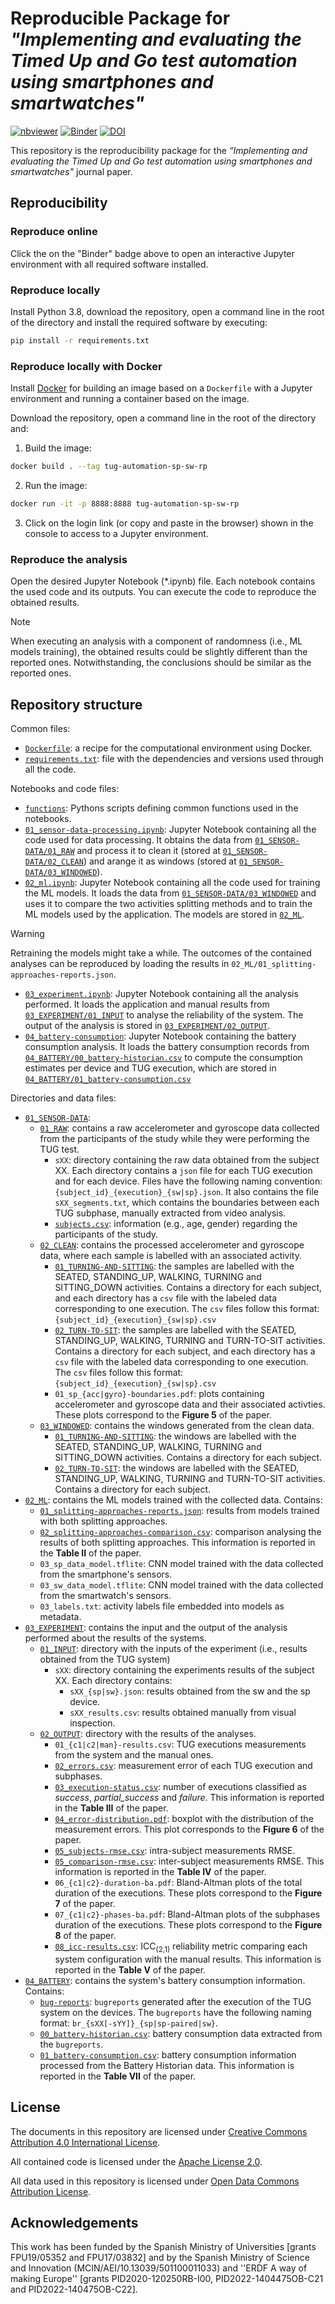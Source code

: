 # Reproducible Package for _"Implementing and evaluating the Timed Up and Go test automation using smartphones and smartwatches"_

[![nbviewer](https://raw.githubusercontent.com/jupyter/design/master/logos/Badges/nbviewer_badge.svg)](https://nbviewer.org/github/GeoTecINIT/tug-automation-sp-sw-rp/)
[![Binder](https://mybinder.org/badge_logo.svg)](https://mybinder.org/v2/zenodo/10.5281/zenodo.7991798/)
[![DOI](https://zenodo.org/badge/DOI/10.5281/zenodo.7991798.svg)](https://doi.org/10.5281/zenodo.7991798)


This repository is the reproducibility package for the _“Implementing and evaluating the Timed Up and Go test automation using smartphones and smartwatches"_ journal paper. 

## Reproducibility

### Reproduce online
Click the on the "Binder" badge above to open an interactive Jupyter environment with all required software installed.


### Reproduce locally
Install Python 3.8, download the repository, open a command line in the root of the directory and install the required software by executing:

```bash
pip install -r requirements.txt
```

### Reproduce locally with Docker
Install [Docker](https://www.docker.com) for building an image based on a `Dockerfile` with a Jupyter environment and running a container based on the image.

Download the repository, open a command line in the root of the directory and:

1. Build the image:

```bash
docker build . --tag tug-automation-sp-sw-rp
```

2. Run the image:

```bash
docker run -it -p 8888:8888 tug-automation-sp-sw-rp
```

3. Click on the login link (or copy and paste in the browser) shown in the console to access to a Jupyter environment.

### Reproduce the analysis
Open the desired Jupyter Notebook (*.ipynb) file. Each notebook contains the used code and its outputs. You can execute
the code to reproduce the obtained results.

> [!NOTE] 
> When executing an analysis with a component of randomness (i.e., ML models training), the obtained results could be slightly different
than the reported ones. Notwithstanding, the conclusions should be similar as the reported ones.


## Repository structure

Common files:
- [`Dockerfile`](./Dockerfile): a recipe for the computational environment using Docker.
- [`requirements.txt`](./requirements.txt): file with the dependencies and versions used through all the code.

Notebooks and code files:

- [`functions`](functions/): Pythons scripts defining common functions used in the notebooks.
- [`01_sensor-data-processing.ipynb`](./01_sensor-data-processing.ipynb): Jupyter Notebook containing all the code used for data processing. It obtains the data from [`01_SENSOR-DATA/01_RAW`](./01_SENSOR-DATA/01_RAW) and process it to clean it (stored at [`01_SENSOR-DATA/02_CLEAN`](./01_SENSOR-DATA/02_CLEAN)) and arange it as windows (stored at [`01_SENSOR-DATA/03_WINDOWED`](./01_SENSOR-DATA/03_WINDOWED)).
- [`02_ml.ipynb`](./02_ml.ipynb): Jupyter Notebook containing all the code used for training the ML models. It loads the data from [`01_SENSOR-DATA/03_WINDOWED`](./01_SENSOR-DATA/03_WINDOWED) and uses it to compare the two activities splitting methods and to train the ML models used by the application. The models are stored in [`02_ML`](./02_ML).

> [!WARNING]
> Retraining the models might take a while. The outcomes of the contained analyses can be reproduced by loading the results in `02_ML/01_splitting-approaches-reports.json`.

- [`03_experiment.ipynb`](./03_experiment.ipynb): Jupyter Notebook containing all the analysis performed. It loads the application and manual results from [`03_EXPERIMENT/01_INPUT`](./03_EXPERIMENT/01_INPUT) to analyse the reliability of the system. The output of the analysis is stored in [`03_EXPERIMENT/02_OUTPUT`](./03_EXPERIMENT/02_OUTPUT).
- [`04_battery-consumption`](./battery-consumption.ipynb): Jupyter Notebook containing the battery consumption analysis. It loads the battery consumption records from [`04_BATTERY/00_battery-historian.csv`](./04_BATTERY/00_battery-historian.csv) to compute the consumption estimates per device and TUG execution, which are stored in [`04_BATTERY/01_battery-consumption.csv`](./04_BATTERY/01_battery-consumption.csv) 

Directories and data files:

- [`01_SENSOR-DATA`](./01_SENSOR-DATA):
  - [`01_RAW`](./01_SENSOR-DATA/01_RAW): contains a raw accelerometer and gyroscope data collected from the participants of the study while they were performing the TUG test.
    - `sXX`: directory containing the raw data obtained from the subject XX. Each directory contains a `json` file for each
    TUG execution and for each device. Files have the following naming convention: `{subject_id}_{execution}_{sw|sp}.json`. It also contains the file `sXX_segments.txt`, which contains the boundaries between each TUG subphase, manually extracted from video analysis.
    - [`subjects.csv`](./01_SENSOR-DATA/01_RAW/subjects.csv): information (e.g., age, gender) regarding the participants of the study.
  - [`02_CLEAN`](./01_SENSOR-DATA/02_CLEAN): contains the processed accelerometer and gyroscope data, where each sample is labelled with an associated activity.
    - [`01_TURNING-AND-SITTING`](./01_SENSOR-DATA/02_CLEAN/01_TURNING-AND-SITTING): the samples are labelled with the SEATED, STANDING_UP, WALKING, TURNING and SITTING_DOWN activities. Contains a directory for each subject, and each directory has a `csv` file with the labeled data corresponding to one execution. The `csv` files follow this format: `{subject_id}_{execution}_{sw|sp}.csv`
    - [`02_TURN-TO-SIT`](./01_SENSOR-DATA/02_CLEAN/02_TURN-TO-SIT): the samples are labelled with the SEATED, STANDING_UP, WALKING, TURNING and TURN-TO-SIT activities. Contains a directory for each subject, and each directory has a `csv` file with the labeled data 
    corresponding to one execution. The `csv` files follow this format: `{subject_id}_{execution}_{sw|sp}.csv`
    - `01_sp_{acc|gyro}-boundaries.pdf`: plots containing accelerometer and gyroscope data and their associated activties. These plots correspond to the **Figure 5** of the paper.
  - [`03_WINDOWED`](./01_SENSOR-DATA/03_WINDOWED): contains the windows generated from the clean data.
    - [`01_TURNING-AND-SITTING`](./01_SENSOR-DATA/03_WINDOWED/01_TURNING-AND-SITTING): the windows are labelled with the SEATED, STANDING_UP, WALKING, TURNING and SITTING_DOWN activities. Contains a directory for each subject.
    - [`02_TURN-TO-SIT`](./01_SENSOR-DATA/03_WINDOWED/02_TURN-TO-SIT): the windows are labelled with the SEATED, STANDING_UP, WALKING, TURNING and TURN-TO-SIT activities. Contains a directory for each subject.
- [`02_ML`](./02_ML): contains the ML models trained with the collected data. Contains:
  - [`01_splitting-approaches-reports.json`](./02_ML/01_splitting-approaches-reports.json): results from models trained with both splitting approaches.
  - [`02_splitting-approaches-comparison.csv`](./02_ML/02_splitting-approaches-comparison.csv): comparison analysing the results of both splitting approaches. This information is reported in the **Table II** of the paper.
  - `03_sp_data_model.tflite`: CNN model trained with the data collected from the smartphone's sensors.
  - `03_sw_data_model.tflite`: CNN model trained with the data collected from the smartwatch's sensors.
  - `03_labels.txt`: activity labels file embedded into models as metadata.
- [`03_EXPERIMENT`](./03_EXPERIMENT): contains the input and the output of the analysis performed about the results of the systems.
  - [`01_INPUT`](./03_EXPERIMENT/01_INPUT): directory with the inputs of the experiment (i.e., results obtained from the TUG system)
    - `sXX`: directory containing the experiments results of the subject XX. Each directory contains:
      - `sXX_{sp|sw}.json`: results obtained from the sw and the sp device.
      - `sXX_results.csv`: results obtained manually from visual inspection.
  - [`02_OUTPUT`](./03_EXPERIMENT/02_OUTPUT): directory with the results of the analyses.
    - `01_{c1|c2|man}-results.csv`: TUG executions measurements from the system and the manual ones.
    - [`02_errors.csv`](./03_EXPERIMENT/02_OUTPUT/02_errors.csv): measurement error of each TUG execution and subphases.
    - [`03_execution-status.csv`](./03_EXPERIMENT/02_OUTPUT/03_execution-status.csv): number of executions classified as _success_, _partial_success_ and _failure_. This information is reported in the **Table III** of the paper.
    - [`04_error-distribution.pdf`](./03_EXPERIMENT/02_OUTPUT/04_error-distribution.pdf): boxplot with the distribution of the measurement errors. This plot corresponds to the **Figure 6** of the paper.
    - [`05_subjects-rmse.csv`](./03_EXPERIMENT/02_OUTPUT/05_subjects-rmse.csv): intra-subject measurements RMSE.
    - [`05_comparison-rmse.csv`](./03_EXPERIMENT/02_OUTPUT/05_comparison-rmse.csv): inter-subject measurements RMSE. This information is reported in the **Table IV** of the paper.
    - `06_{c1|c2}-duration-ba.pdf`: Bland-Altman plots of the total duration of the executions. These plots correspond to the **Figure 7** of the paper.
    - `07_{c1|c2}-phases-ba.pdf`: Bland-Altman plots of the subphases duration of the executions. These plots correspond to the **Figure 8** of the paper.
    - [`08_icc-results.csv`](./03_EXPERIMENT/02_OUTPUT/08_icc-results.csv): ICC<sub>(2,1)</sub> reliability metric comparing each system configuration with the manual results. This information is reported in the **Table V** of the paper.
- [`04_BATTERY`](./04_BATTERY): contains the system's battery consumption information. Contains:
  - [`bug-reports`](./04_BATTERY/bug_reports): `bugreports` generated after the execution of the TUG system on the devices. The `bugreports` have the following naming 
  format: `br_{sXX[-sYY]}_{sp|sp-paired|sw}`.
  - [`00_battery-historian.csv`](./04_BATTERY/00_battery-historian.csv): battery consumption data extracted from the `bugreports`.
  - [`01_battery-consumption.csv`](./04_BATTERY/01_battery-consumption.csv): battery consumption information processed from the Battery Historian data. This information is reported in the **Table VII** of the paper.
    

## License
The documents in this repository are licensed under [Creative Commons Attribution 4.0 International License](https://creativecommons.org/licenses/by/4.0/).

All contained code is licensed under the [Apache License 2.0](./LICENSE).

All data used in this repository is licensed under [Open Data Commons Attribution License](http://opendatacommons.org/licenses/by/1.0/).


## Acknowledgements

This work has been funded by the Spanish Ministry of Universities [grants FPU19/05352 and FPU17/03832] and by the Spanish Ministry of Science and Innovation (MCIN/AEI/10.13039/501100011033) and ''ERDF A way of making Europe'' [grants PID2020-120250RB-I00, PID2022-1404475OB-C21 and PID2022-140475OB-C22]. 